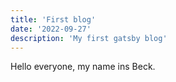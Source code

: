 ```yaml
---
title: 'First blog'
date: '2022-09-27'
description: 'My first gatsby blog'
---
```


Hello everyone, my name ins Beck.
